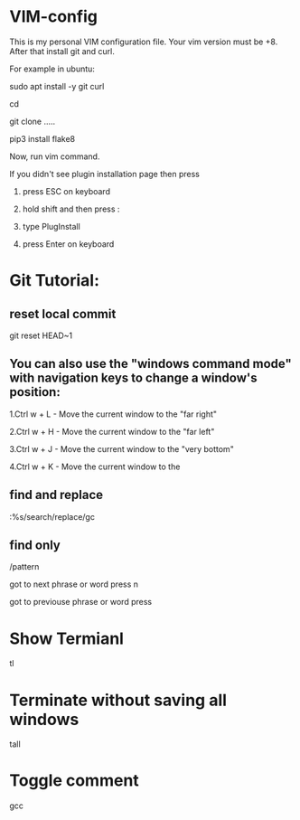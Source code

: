 # VIM-config
This is my personal VIM configuration file.
Your vim version must be +8.
After that install git and curl.

For example in ubuntu:

sudo apt install -y git curl

cd

git clone .....

pip3 install flake8

Now, run vim command.

If you didn't see plugin installation page then press

1. press ESC on keyboard

2. hold shift and then press :

3. type PlugInstall

4. press Enter on keyboard



# Git Tutorial:
## reset local commit
git reset HEAD~1

## You can also use the "windows command mode" with navigation keys to change a window's position:
1.Ctrl w + L - Move the current window to the "far right"

2.Ctrl w + H - Move the current window to the "far left"

3.Ctrl w + J - Move the current window to the "very bottom"

4.Ctrl w + K - Move the current window to the

## find and replace
:%s/search/replace/gc 

## find only
/pattern

got to next phrase or word press n

got to previouse phrase or word press 

# Show Termianl
tl

# Terminate without saving all windows
tall

# Toggle comment 
gcc
